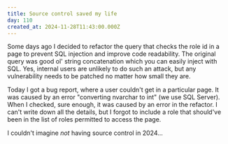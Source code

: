 ```yaml
---
title: Source control saved my life
day: 110
created_at: 2024-11-28T11:43:00.000Z
---
```

Some days ago I decided to refactor the query that checks the role id in a page to prevent SQL injection and improve code readability. The original query was good ol' string concatenation which you can easily inject with SQL. Yes, internal users are unlikely to do such an attack, but any vulnerability needs to be patched no matter how small they are.

Today I got a bug report, where a user couldn't get in a particular page. It was caused by an error "converting nvarchar to int" (we use SQL Server). When I checked, sure enough, it was caused by an error in the refactor. I can't write down all the details, but I forgot to include a role that should've been in the list of roles permitted to access the page.

I couldn't imagine *not* having source control in 2024...
